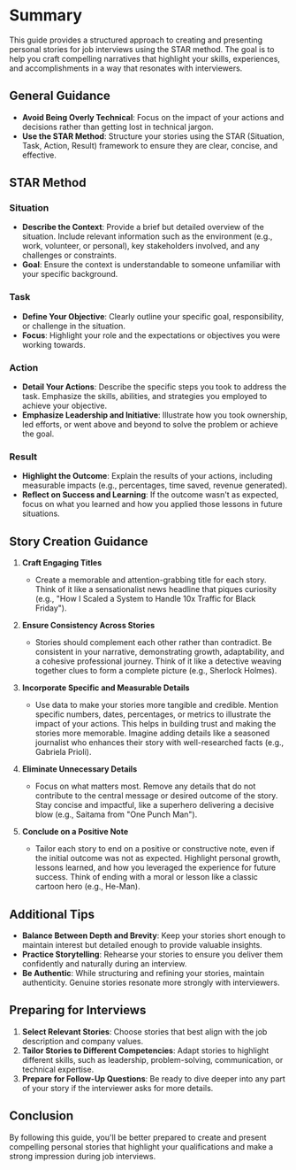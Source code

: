# Summary

This guide provides a structured approach to creating and presenting personal stories for job interviews using the STAR method. The goal is to help you craft compelling narratives that highlight your skills, experiences, and accomplishments in a way that resonates with interviewers.

## General Guidance

- **Avoid Being Overly Technical**: Focus on the impact of your actions and decisions rather than getting lost in technical jargon. 
- **Use the STAR Method**: Structure your stories using the STAR (Situation, Task, Action, Result) framework to ensure they are clear, concise, and effective.

## STAR Method

### Situation
- **Describe the Context**: Provide a brief but detailed overview of the situation. Include relevant information such as the environment (e.g., work, volunteer, or personal), key stakeholders involved, and any challenges or constraints.
- **Goal**: Ensure the context is understandable to someone unfamiliar with your specific background.

### Task
- **Define Your Objective**: Clearly outline your specific goal, responsibility, or challenge in the situation.
- **Focus**: Highlight your role and the expectations or objectives you were working towards.

### Action
- **Detail Your Actions**: Describe the specific steps you took to address the task. Emphasize the skills, abilities, and strategies you employed to achieve your objective.
- **Emphasize Leadership and Initiative**: Illustrate how you took ownership, led efforts, or went above and beyond to solve the problem or achieve the goal.

### Result
- **Highlight the Outcome**: Explain the results of your actions, including measurable impacts (e.g., percentages, time saved, revenue generated).
- **Reflect on Success and Learning**: If the outcome wasn't as expected, focus on what you learned and how you applied those lessons in future situations.

## Story Creation Guidance

1. **Craft Engaging Titles**
   - Create a memorable and attention-grabbing title for each story. Think of it like a sensationalist news headline that piques curiosity (e.g., "How I Scaled a System to Handle 10x Traffic for Black Friday").
   
2. **Ensure Consistency Across Stories**
   - Stories should complement each other rather than contradict. Be consistent in your narrative, demonstrating growth, adaptability, and a cohesive professional journey. Think of it like a detective weaving together clues to form a complete picture (e.g., Sherlock Holmes).
   
3. **Incorporate Specific and Measurable Details**
   - Use data to make your stories more tangible and credible. Mention specific numbers, dates, percentages, or metrics to illustrate the impact of your actions. This helps in building trust and making the stories more memorable. Imagine adding details like a seasoned journalist who enhances their story with well-researched facts (e.g., Gabriela Prioli).
   
4. **Eliminate Unnecessary Details**
   - Focus on what matters most. Remove any details that do not contribute to the central message or desired outcome of the story. Stay concise and impactful, like a superhero delivering a decisive blow (e.g., Saitama from "One Punch Man").
   
5. **Conclude on a Positive Note**
   - Tailor each story to end on a positive or constructive note, even if the initial outcome was not as expected. Highlight personal growth, lessons learned, and how you leveraged the experience for future success. Think of ending with a moral or lesson like a classic cartoon hero (e.g., He-Man).

## Additional Tips

- **Balance Between Depth and Brevity**: Keep your stories short enough to maintain interest but detailed enough to provide valuable insights.
- **Practice Storytelling**: Rehearse your stories to ensure you deliver them confidently and naturally during an interview.
- **Be Authentic**: While structuring and refining your stories, maintain authenticity. Genuine stories resonate more strongly with interviewers.

## Preparing for Interviews

1. **Select Relevant Stories**: Choose stories that best align with the job description and company values.
2. **Tailor Stories to Different Competencies**: Adapt stories to highlight different skills, such as leadership, problem-solving, communication, or technical expertise.
3. **Prepare for Follow-Up Questions**: Be ready to dive deeper into any part of your story if the interviewer asks for more details.

## Conclusion

By following this guide, you'll be better prepared to create and present compelling personal stories that highlight your qualifications and make a strong impression during job interviews.
